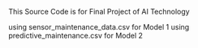 This Source Code is for Final Project of AI Technology

using sensor_maintenance_data.csv for Model 1
using predictive_maintenance.csv for Model 2

